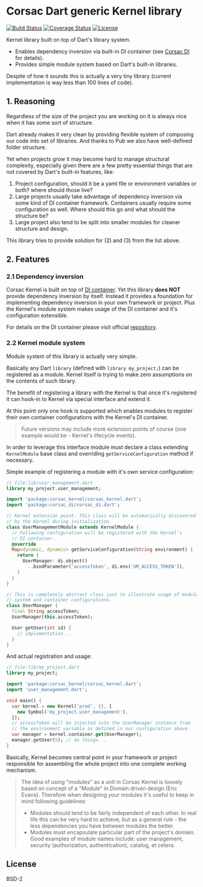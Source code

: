 # Corsac Dart generic Kernel library

[![Build Status](https://img.shields.io/travis-ci/corsac-dart/kernel.svg?branch=master&style=flat-square)](https://travis-ci.org/corsac-dart/kernel)
[![Coverage Status](https://img.shields.io/coveralls/corsac-dart/kernel.svg?branch=master&style=flat-square)](https://coveralls.io/github/corsac-dart/kernel?branch=master)
[![License](https://img.shields.io/badge/license-BSD--2-blue.svg?style=flat-square)](https://raw.githubusercontent.com/corsac-dart/kernel/master/LICENSE)

Kernel library built on top of Dart's library system.

* Enables dependency inversion via built-in DI container
 (see [Corsac DI](https://github.com/corsac-dart/di) for details).
* Provides simple module system based on Dart's built-in libraries.

Despite of how it sounds this is actually a very tiny library (current
  implementation is way less than 100 lines of code).

## 1. Reasoning

Regardless of the size of the project you are working on it is always
nice when it has some sort of structure.

Dart already makes it very clean by providing flexible system of composing
our code into set of libraries. And thanks to Pub we also have well-defined
folder structure.

Yet when projects grow it may become hard to manage structural complexity,
especially given there are a few pretty essential things that are not
covered by Dart's built-in features, like:

1. Project configuration, should it be a yaml file or environment variables
  or both? where should those live?
2. Large projects usually take advantage of dependency inversion via some kind
  of DI container framework. Containers usually require some configuration
  as well. Where should this go and what should the structure be?
3. Large project also tend to be split into smaller modules for cleaner
  structure and design.

This library tries to provide solution for (2) and (3) from the list above.

## 2. Features

### 2.1 Dependency inversion

Corsac Kernel is built on top of [DI container](https://github.com/corsac-dart/di).
Yet this library __does NOT__ provide dependency inversion by itself.
Instead it provides a foundation for implementing dependency inversion in
your own framework or project. Plus the Kernel's module system makes usage
of the DI container and it's configuration extensible.

For details on the DI container please visit official
[repository](https://github.com/corsac-dart/di).

### 2.2 Kernel module system

Module system of this library is actually very simple.

Basically any Dart `library` (defined with `library my_project;`) can be
registered as a module. Kernel itself is trying to make zero assumptions on
the contents of such library.

The benefit of registering a library with the Kernel is that once it's
registered it can hook-in to Kernel via special interface and extend it.

At this point only one hook is supported which enables modules to register
their own container configurations with the Kernel's DI container.

> Future versions may include more extension points of course (one example
> would be - Kernel's lifecycle events).

In order to leverage this interface module must declare a class extending
`KernelModule` base class and overriding `getServiceConfiguration` method
if necessary.

Simple example of registering a module with it's own service configuration:

```dart
// file:lib/user_management.dart
library my_project.user_management;

import 'package:corsac_kernel/corsac_kernel.dart';
import 'package:corsac_di/corsac_di.dart';

// Kernel extension point. This class will be automatically discovered
// by the Kernel during initialization.
class UserManagementModule extends KernelModule {
  // Following configuration will be registered with the Kernel's
  // DI container.
  @override
  Map<dynamic, dynamic> getServiceConfiguration(String environment) {
    return {
      UserManager: di.object()
        ..bindParameter('accessToken', di.env('UM_ACCESS_TOKEN')),
    }
  }
}

// This is completely abstract class just to illustrate usage of module
// system and container configurations.
class UserManager {
  final String accessToken;
  UserManager(this.accessToken);

  User getUser(int id) {
    // implementation...
  }
}
```

And actual registration and usage:

```dart
// file:lib/my_project.dart
library my_project;

import 'package:corsac_kernel/corsac_kernel.dart';
import 'user_management.dart';

void main() {
  var kernel = new Kernel('prod', {}, [
    new Symbol('my_project.user_management'),
  ]);
  // accessToken will be injected into the UserManager instance from
  // the environment variable as defined in our configuration above.
  var manager = kernel.container.get(UserManager);
  manager.getUser(5); // do things...
}
```

Basically, Kernel becomes central point in your framework or project
responsible for assembling the whole project into one complete working
mechanism.

> The idea of using "modules" as a unit in Corsac Kernel is loosely based on
> concept of a "Module" in Domain driven design (Eric Evans). Therefore
> when designing your modules it's useful to keep in mind following guidelines:
>
> * Modules should tend to be fairly independent of each other. In real life
>   this can be very hard to achieve, but as a general rule - the less
>   dependencies you have between modules the better.
> * Modules must encapsulate particular part of the project's domain. Good
>   examples of module names include:
>   user management, security (authorization, authentication),
>   catalog, et cetera.

## License

BSD-2
